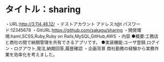 # タイトル：sharing

・URL:http://3.114.46.12/
・テストアカウント
     アドレス:t@t
     パスワード:12345678
・GitURL:https://github.com/sakagu/sharing
・開発環境:haml,SCSS,Ruby,Ruby on Rails,MySQL,GitHub,AWS
・内容
  ●概要:工務店と商社の間で納期管理を共有できるアプリです。
  ●実装機能:ユーザ登録,ログイン・ログアウト,発注,納期回答,履歴確認
・企画背景
  商社勤務の経験から実務作業を効率化を考えました。
